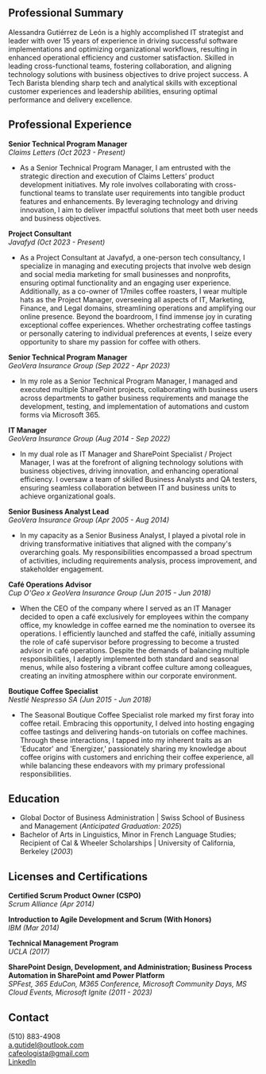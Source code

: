 ## Professional Summary
<p>Alessandra Gutiérrez de León is a highly accomplished IT strategist and leader with over 15 years of experience in driving successful software implementations and optimizing organizational workflows, resulting in enhanced operational efficiency and customer satisfaction. Skilled in leading cross-functional teams, fostering collaboration, and aligning technology solutions with business objectives to drive project success. A Tech Barista blending sharp tech and analytical skills with exceptional customer experiences and leadership abilities, ensuring optimal performance and delivery excellence.</p>


## Professional Experience
**Senior Technical Program Manager**
<br>_Claims Letters (Oct 2023 - Present)_</br>
- As a Senior Technical Program Manager, I am entrusted with the strategic direction and execution of Claims Letters’ product development initiatives.
My role involves collaborating with cross-functional teams to translate user requirements into tangible product features and enhancements. By leveraging technology and driving innovation, I aim to deliver impactful solutions that meet both user needs and business objectives.


**Project Consultant**
<br>_Javafyd (Oct 2023 - Present)_</br>
- As a Project Consultant at Javafyd, a one-person tech consultancy, I specialize in managing and executing projects that involve web design and social media marketing for small businesses and nonprofits, ensuring optimal functionality and an engaging user experience. Additionally, as a co-owner of 17miles coffee roasters, I wear multiple hats as the Project Manager, overseeing all aspects of IT, Marketing, Finance, and Legal domains, streamlining operations and amplifying our online presence. Beyond the boardroom, I find immense joy in curating exceptional coffee experiences. Whether orchestrating coffee tastings or personally catering to individual preferences at events, I seize every opportunity to share my passion for coffee with others.


**Senior Technical Program Manager**
<br>_GeoVera Insurance Group (Sep 2022 - Apr 2023)_
- In my role as a Senior Technical Program Manager, I managed and executed multiple SharePoint projects, collaborating with business users across departments to gather business requirements and manage the development, testing, and implementation of automations and custom forms via Microsoft 365.


**IT Manager**
<br>_GeoVera Insurance Group (Aug 2014 - Sep 2022)_
- In my dual role as IT Manager and SharePoint Specialist / Project Manager, I was at the forefront of aligning technology solutions with business objectives, driving innovation, and enhancing operational efficiency. I oversaw a team of skilled Business Analysts and QA testers, ensuring seamless collaboration between IT and business units to achieve organizational goals.


**Senior Business Analyst Lead**
<br>_GeoVera Insurance Group (Apr 2005 - Aug 2014)_
- In my capacity as a Senior Business Analyst, I played a pivotal role in driving transformative initiatives that aligned with the company's overarching goals. My responsibilities encompassed a broad spectrum of activities, including requirements analysis, process improvement, and stakeholder engagement.


**Café Operations Advisor**
<br>_Cup O'Geo x GeoVera Insurance Group (Jun 2015 - Jun 2018)_
- When the CEO of the company where I served as an IT Manager decided to open a café exclusively for employees within the company office, my knowledge in coffee earned me the nomination to oversee its operations. I efficiently launched and staffed the café, initially assuming the role of café supervisor before progressing to become a trusted advisor in café operations. Despite the demands of balancing multiple responsibilities, I adeptly implemented both standard and seasonal menus, while also fostering a vibrant coffee culture among colleagues, creating an inviting atmosphere within our corporate environment.


**Boutique Coffee Specialist**
<br>_Nestlé Nespresso SA (Jun 2015 - Jun 2018)_
- The Seasonal Boutique Coffee Specialist role marked my first foray into coffee retail. Embracing this opportunity, I delved into hosting engaging coffee tastings and delivering hands-on tutorials on coffee machines. Through these interactions, I tapped into my inherent traits as an 'Educator' and 'Energizer,' passionately sharing my knowledge about coffee origins with customers and enriching their coffee experience, all while balancing these endeavors with my primary professional responsibilities.



## Education
- Global Doctor of Business Administration | Swiss School of Business and Management (_Anticipated Graduation: 2025_)								       		
- Bachelor of Arts in Linguistics, Minor in French Language Studies; Recipient of Cal & Wheeler Scholarships | University of California, Berkeley (_2003_)


## Licenses and Certifications
**Certified Scrum Product Owner (CSPO)**
<br>_Scrum Alliance (Apr 2014)_</br>


**Introduction to Agile Development and Scrum (With Honors)**
<br>_IBM (Mar 2014)_</br>


**Technical Management Program**
<br>_UCLA (2017)_</br>


**SharePoint Design, Development, and Administration; Business Process Automation in SharePoint amd Power Platform**
<br>_SPFest, 365 EduCon, M365 Conference, Microsoft Community Days, MS Cloud Events, Microsoft Ignite (2011 - 2023)_</br>


## Contact
(510) 883-4908</br>
[a.gutidel@outlook.com](mailto:a.gutidel@outlook.com)</br>
[cafeologista@gmail.com](mailto:cafeologista@gmail.com)</br>
[LinkedIn](https://www.linkedin.com/in/gutidel)
